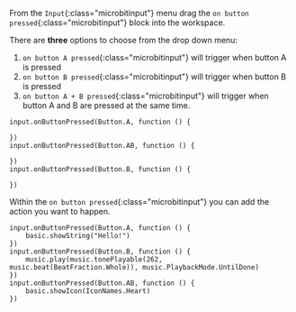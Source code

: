 From the `Input`{:class="microbitinput"} menu drag the `on button pressed`{:class="microbitinput"} block into the workspace.

There are **three** options to choose from the drop down menu:
1. `on button A pressed`{:class="microbitinput"} will trigger when button A is pressed
2. `on button B pressed`{:class="microbitinput"} will trigger when button B is pressed
3. `on button A + B pressed`{:class="microbitinput"} will trigger when button A and B are pressed at the same time.

```microbit
input.onButtonPressed(Button.A, function () {
	
})
input.onButtonPressed(Button.AB, function () {
	
})
input.onButtonPressed(Button.B, function () {
	
})
```

Within the `on button pressed`{:class="microbitinput"} you can add the action you want to happen.

```microbit
input.onButtonPressed(Button.A, function () {
    basic.showString("Hello!")
})
input.onButtonPressed(Button.B, function () {
    music.play(music.tonePlayable(262, music.beat(BeatFraction.Whole)), music.PlaybackMode.UntilDone)
})
input.onButtonPressed(Button.AB, function () {
    basic.showIcon(IconNames.Heart)
})
```
